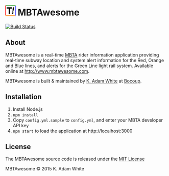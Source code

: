 # ![MBTAwesome icon](https://raw.githubusercontent.com/kadamwhite/mbtawesome/master/public/favicon.png) MBTAwesome

[![Build Status](https://travis-ci.org/kadamwhite/mbtawesome.svg?branch=master)](https://travis-ci.org/kadamwhite/mbtawesome)

## About

MBTAwesome is a real-time [MBTA](http://www.mbta.com) rider information application providing real-time subway location and system alert information for the Red, Orange and Blue lines, and alerts for the Green Line light rail system. Available online at http://www.mbtawesome.com.

MBTAwesome is built & maintained by [K. Adam White](https://twitter.com/kadamwhite) at [Bocoup](http://bocoup.com).

## Installation

1. Install Node.js
2. `npm install`
3. Copy `config.yml.sample` to `config.yml`, and enter your MBTA developer API key
4. `npm start` to load the application at http://localhost:3000

## License

The MBTAwesome source code is released under the [MIT License](LICENSE)

MBTAwesome &copy; 2015 K. Adam White
